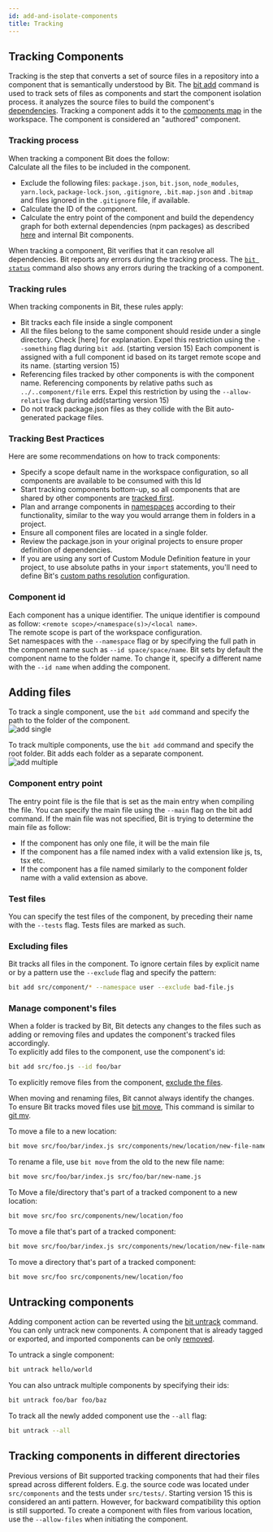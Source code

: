 ```yaml
---
id: add-and-isolate-components
title: Tracking 
---
```


## Tracking Components

Tracking is the step that converts a set of source files in a repository into a component that is semantically understood by Bit. The [bit add](/docs/apis/cli-all#add) command is used to track sets of files as components and start the component isolation process. it analyzes the source files to build the component's [dependencies](/docs/dependencies).  Tracking a component adds it to the [components map](/docs/workspace#components-map) in the workspace. The component is considered an "authored" component.  

### Tracking process

When tracking a component Bit does the follow:  
Calculate all the files to be included in the component.  

- Exclude the following files:  `package.json`, `bit.json`, `node_modules`, `yarn.lock`, `package-lock.json`, `.gitignore`, `.bit.map.json` and `.bitmap` and files ignored in the `.gitignore` file, if available.
- Calculate the ID of the component.
- Calculate the entry point of the component and build the dependency graph for both external dependencies (npm packages) as described [here](/docs/dependencies) and internal Bit components.

When tracking a component, Bit verifies that it can resolve all dependencies. Bit reports any errors during the tracking process. The [`bit status`](/docs/apis/cli-all#status) command also shows any errors during the tracking of a component.  

### Tracking rules

When tracking components in Bit, these rules apply:  

- Bit tracks each file inside a single component
- All the files belong to the same component should reside under a single directory. Check [here] for explanation. Expel this restriction using the `--something` flag during `bit add`. (starting version 15)
Each component is assigned with a full component id based on its target remote scope and its name. (starting version 15)
- Referencing files tracked by other components is with the component name. Referencing components by relative paths such as `../..component/file` errs. Expel this restriction by using the `--allow-relative` flag during add(starting version 15)
- Do not track package.json files as they collide with the Bit auto-generated package files.  

### Tracking Best Practices

Here are some recommendations on how to track components:  

- Specify a scope default name in the workspace configuration, so all components are available to be consumed with this Id
- Start tracking components bottom-up, so all components that are shared by other components are [tracked first](/docs/best-practices#publish-shared-files-as-bit-components).  
- Plan and arrange components in [namespaces](/docs/best-practices#use-namespaces) according to their functionality, similar to the way you would arrange them in folders in a project.
- Ensure all component files are located in a single folder.  
- Review the package.json in your original projects to ensure proper definition of dependencies.  
- If you are using any sort of Custom Module Definition feature in your project, to use absolute paths in your `import` statements, you'll need to define Bit's [custom paths resolution](/docs/dependencies#custom-paths) configuration.

### Component id

Each component has a unique identifier. The unique identifier is compound as follow: `<remote scope>/<namespace(s)>/<local name>`.  
The remote scope is part of the workspace configuration.  
Set namespaces with the `--namespace` flag or by specifying the full path in the component name such as `--id space/space/name`.
Bit sets by default the component name to the folder name. To change it, specify a different name with the `--id name` when adding the component.  

## Adding files

To track a single component, use the `bit add` command and specify the path to the folder of the component.  
![add single](https://storage.googleapis.com/static.bit.dev/docs/gifs/add.gif)

To track multiple components, use the `bit add` command and specify the root folder. Bit adds each folder as a separate component.  
![add multiple](https://storage.googleapis.com/static.bit.dev/docs/gifs/add-multiple.gif)

### Component entry point

The entry point file is the file that is set as the main entry when compiling the file. You can specify the main file using the `--main` flag on the bit add command. If the main file was not specified, Bit is trying to determine the main file as follow:  

- If the component has only one file, it will be the main file
- If the component has a file named index with a valid extension like js, ts, tsx etc.  
- If the component has a file named similarly to the component folder name with a valid extension as above.

### Test files

You can specify the test files of the component, by preceding their name with the `--tests` flag. Tests files are marked as such.

### Excluding files

Bit tracks all files in the component. To ignore certain files by explicit name or by a pattern use the `--exclude` flag and specify the pattern:  

```bash
bit add src/component/* --namespace user --exclude bad-file.js
```

### Manage component's files

When a folder is tracked by Bit, Bit detects any changes to the files such as adding or removing files and updates the component's tracked files accordingly.  
To explicitly add files to the component, use the component's id:  

```bash
bit add src/foo.js --id foo/bar
```

To explicitly remove files from the component, [exclude the files](#excluding-files).  

When moving and renaming files, Bit cannot always identify the changes. To ensure Bit tracks moved files use [bit move](/docs/apis/cli-all#move), This command is similar to [git mv](https://git-scm.com/docs/git-mv).

To move a file to a new location:  

```bash
bit move src/foo/bar/index.js src/components/new/location/new-file-name.js
```

To rename a file, use `bit move` from the old to the new file name:

```bash
bit move src/foo/bar/index.js src/foo/bar/new-name.js
```

To Move a file/directory that's part of a tracked component to a new location:  

```bash
bit move src/foo src/components/new/location/foo
```

To move a file that's part of a tracked component:

```bash
bit move src/foo/bar/index.js src/components/new/location/new-file-name.js
```

To move a directory that's part of a tracked component:

```bash
bit move src/foo src/components/new/location/foo
```

## Untracking components

Adding component action can be reverted using the [bit untrack](/docs/apis/cli-all#untrack) command. You can only untrack new components. A component that is already tagged or exported, and imported components can be only [removed](/docs/removing-components).  

To untrack a single component:  

```bash
bit untrack hello/world
```

You can also untrack multiple components by specifying their ids:  

```bash
bit untrack foo/bar foo/baz
```

To track all the newly added component use the `--all` flag:  

```bash
bit untrack --all
```

## Tracking components in different directories

Previous versions of Bit supported tracking components that had their files spread across different folders. E.g. the source code was located under `src/components` and the tests under `src/tests/`. Starting version 15 this is considered an anti pattern. However, for backward compatibility this option is still supported. To create a component with files from various location, use the `--allow-files` when initiating the component.  
